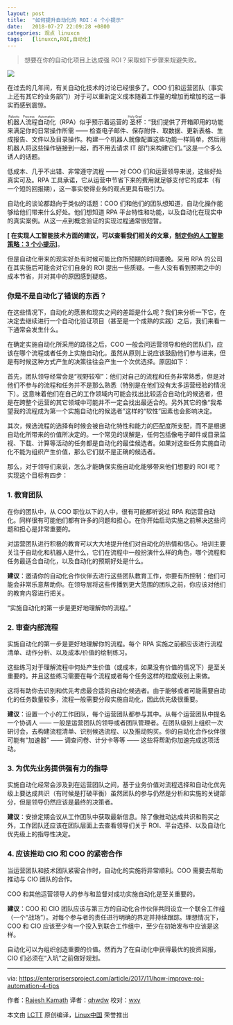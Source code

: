 ```yaml
---
layout: post
title:	"如何提升自动化的 ROI：4 个小提示"
date:	2018-07-27 22:09:28 +0800 
categories:	观点 linuxcn 
tags:	[linuxcn,ROI,自动化]
---
```




> 
> 想要在你的自动化项目上达成强 ROI？采取如下步骤来规避失败。
> 
> 
> 


![](/Asserts/Images//attachment/album/201807/27/220959dxu0n7nmuz0l4n70.png)


在过去的几年间，有关自动化技术的讨论已经很多了。COO 们和运营团队（事实上还有其它的业务部门）对于可以重新定义成本随着工作量的增加而增加的这一事实而感到震惊。


<ruby> 机器人流程自动化 <rt>  Robotic Process Automation </rt></ruby>（RPA）似乎预示着运营的<ruby> 圣杯 <rt>  Holy Grail </rt></ruby>：“我们提供了开箱即用的功能来满足你的日常操作所需 —— 检查电子邮件、保存附件、取数据、更新表格、生成报告、文件以及目录操作。构建一个机器人就像配置这些功能一样简单，然后用机器人将这些操作链接到一起，而不用去请求 IT 部门来构建它们。”这是一个多么诱人的话题。


低成本、几乎不出错、非常遵守流程 —— 对 COO 们和运营领导来说，这些好处真实可及。RPA 工具承诺，它从运营中节省下来的费用就足够支付它的成本（有一个短的回报期），这一事实使得业务的观点更具有吸引力。


自动化的谈论都趋向于类似的话题：COO 们和他们的团队想知道，自动化操作能够给他们带来什么好处。他们想知道 RPA 平台特性和功能，以及自动化在现实中的真实案例。从这一点到概念验证的实现过程通常很短暂。


**[ 在实现人工智能技术方面的建议，可以查看我们相关的文章，[制定你的人工智能策略：3 个小提示](https://enterprisersproject.com/article/2017/11/crafting-your-ai-strategy-3-tips?sc_cid=70160000000h0aXAAQ)]**。


但是自动化带来的现实好处有时候可能比你所预期的时间要晚。采用 RPA 的公司在其实施后可能会对它们自身的 ROI 提出一些质疑。一些人没有看到预期之中的成本节省，并对其中的原因感到疑惑。


### 你是不是自动化了错误的东西？


在这些情况下，自动化的愿景和现实之间的差距是什么呢？我们来分析一下它，在决定去继续进行一个自动化验证项目（甚至是一个成熟的实践）之后，我们来看一下通常会发生什么。


在确定实施自动化所采用的路径之后，COO 一般会问运营领导和他的团队们，应该在哪个流程或者任务上实施自动化。虽然从原则上说应该鼓励他们参与进来，但是有时候这种方式产生的决策往往会产生一个次优选择。原因如下：


首先，团队领导经常会是“视野较窄”：他们对自己的流程和任务非常熟悉，但是对他们不参与的流程和任务并不是那么熟悉（特别是在他们没有太多运营经验的情况下）。这意味着他们在自己的工作领域内可能会找出比较适合自动化的候选者，但是在跨整个运营的其它领域中可能并不一定会找出最适合的。另外其它的像“我希望我的流程成为第一个实施自动化的候选者”这样的“软性”因素也会影响决定。


其次，候选流程的选择有时候会被自动化特性和能力的匹配度所支配，而不是根据自动化所带来的价值所决定的。一个常见的误解是，任何包括像电子邮件或目录监视、下载、计算等活动的任务都是自动化的最佳候选者。如果对这些任务实施自动化不能为组织产生价值，那么它们就不是正确的候选者。


那么，对于领导们来说，怎么才能确保实施自动化能够带来他们想要的 ROI 呢？实现这个目标有四步：


### 1. 教育团队


在你的团队中，从 COO 职位以下的人中，很有可能都听说过 RPA 和运营自动化。同样很有可能他们都有许多的问题和担心。在你开始启动实施之前解决这些问题和担心是非常重要的。


对运营团队进行积极的教育可以大大地提升他们对自动化的热情和信心。培训主要关注于自动化和机器人是什么，它们在流程中一般扮演什么样的角色，哪个流程和任务最适合自动化，以及自动化的预期好处是什么。


**建议**：邀请你的自动化合作伙伴去进行这些团队教育工作，你要有所控制：他们可能会非常乐意帮助你。在领导层将这些传播到更大范围的团队之前，你应该对他们的教育内容进行把关。


“实施自动化的第一步是更好地理解你的流程。”


### 2. 审查内部流程


实施自动化的第一步是更好地理解你的流程。每个 RPA 实施之前都应该进行流程清单、动作分析、以及成本/价值的绘制练习。


这些练习对于理解流程中何处产生价值（或成本，如果没有价值的情况下）是至关重要的。并且这些练习需要在每个流程或者每个任务这样的粒度级别上来做。


这将有助你去识别和优先考虑最合适的自动化候选者。由于能够或者可能需要自动化的任务数量较多，流程一般需要分段实施自动化，因此优先级很重要。


**建议**：设置一个小的工作团队，每个运营团队都参与其中。从每个运营团队中提名一个协调人 —— 一般是运营团队的领导或者团队管理者。在团队级别上组织一次研讨会，去构建流程清单、识别候选流程、以及推动购买。你的自动化合作伙伴很可能有“加速器” —— 调查问卷、计分卡等等 —— 这些将帮助你加速完成这项活动。


### 3. 为优先业务提供强有力的指导


实施自动化经常会涉及到在运营团队之间，基于业务价值对流程选择和自动化优先级上要达成共识（有时候是打破平衡）虽然团队的参与仍然是分析和实施的关键部分，但是领导仍然应该是最终的决策者。


**建议**：安排定期会议从工作团队中获取最新信息。除了像推动达成共识和购买之外，工作团队还应该在团队层面上去查看领导们关于 ROI、平台选择、以及自动化优先级上的指导性决定。


### 4. 应该推动 CIO 和 COO 的紧密合作


当运营团队和技术团队紧密合作时，自动化的实施将异常顺利。COO 需要去帮助推动与 CIO 团队的合作。


COO 和其他运营领导人的参与和监督对成功实施自动化是至关重要的。


**建议**：COO 和 CIO 团队应该与第三方的自动化合作伙伴共同设立一个联合工作组（一个“战场”）。对每个参与者的责任进行明确的界定并持续跟踪。理想情况下，COO 和 CIO 应该至少有一个投入到联合工作组中，至少在初始发布中应该是这样。


自动化可以为组织创造重要的价值。然而为了在自动化中获得最优的投资回报，CIO 们必须在“入坑”之前做好规划。




---


via: <https://enterprisersproject.com/article/2017/11/how-improve-roi-automation-4-tips>


作者：[Rajesh Kamath](https://enterprisersproject.com/user/rajesh-kamath) 译者：[qhwdw](https://github.com/qhwdw) 校对：[wxy](https://github.com/wxy)


本文由 [LCTT](https://github.com/LCTT/TranslateProject) 原创编译，[Linux中国](https://linux.cn/) 荣誉推出
